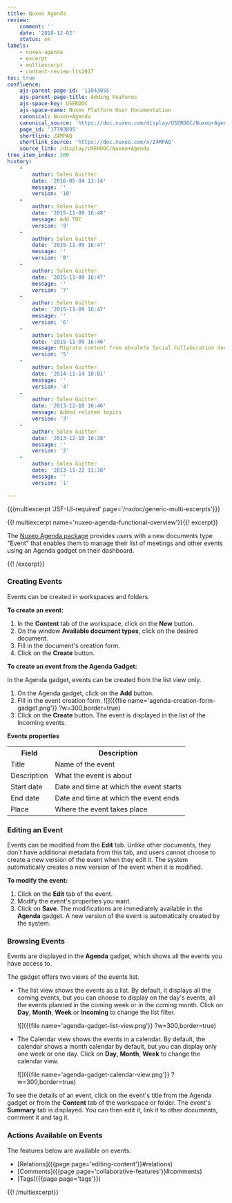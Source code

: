 ```yaml
---
title: Nuxeo Agenda
review:
    comment: ''
    date: '2018-12-02'
    status: ok
labels:
    - nuxeo-agenda
    - excerpt
    - multiexcerpt
    - content-review-lts2017
toc: true
confluence:
    ajs-parent-page-id: '11043055'
    ajs-parent-page-title: Adding Features
    ajs-space-key: USERDOC
    ajs-space-name: Nuxeo Platform User Documentation
    canonical: Nuxeo+Agenda
    canonical_source: 'https://doc.nuxeo.com/display/USERDOC/Nuxeo+Agenda'
    page_id: '17793895'
    shortlink: Z4MPAQ
    shortlink_source: 'https://doc.nuxeo.com/x/Z4MPAQ'
    source_link: /display/USERDOC/Nuxeo+Agenda
tree_item_index: 300
history:
    -
        author: Solen Guitter
        date: '2016-05-04 13:14'
        message: ''
        version: '10'
    -
        author: Solen Guitter
        date: '2015-11-09 16:48'
        message: Add TOC
        version: '9'
    -
        author: Solen Guitter
        date: '2015-11-09 16:47'
        message: ''
        version: '8'
    -
        author: Solen Guitter
        date: '2015-11-09 16:47'
        message: ''
        version: '7'
    -
        author: Solen Guitter
        date: '2015-11-09 16:47'
        message: ''
        version: '6'
    -
        author: Solen Guitter
        date: '2015-11-09 16:46'
        message: Migrate content from obsolete Social Collaboration doc
        version: '5'
    -
        author: Solen Guitter
        date: '2014-11-14 18:01'
        message: ''
        version: '4'
    -
        author: Solen Guitter
        date: '2013-12-10 16:46'
        message: Added related topics
        version: '3'
    -
        author: Solen Guitter
        date: '2013-12-10 16:38'
        message: ''
        version: '2'
    -
        author: Solen Guitter
        date: '2013-11-22 11:38'
        message: ''
        version: '1'

---
```

{{{multiexcerpt 'JSF-UI-required' page='/nxdoc/generic-multi-excerpts'}}}

{{! multiexcerpt name='nuxeo-agenda-functional-overview'}}{{! excerpt}}

The [Nuxeo Agenda package](https://connect.nuxeo.com/nuxeo/site/marketplace/package/nuxeo-agenda) provides users with a new documents type "Event" that enables them to manage their list of meetings and other events using an Agenda gadget on their dashboard.

{{! /excerpt}}

### Creating Events

Events can be created in workspaces and folders.

**To create an event:**

1.  In the **Content** tab of the workspace, click on the **New** button.
2.  On the window **Available document types**, click on the desired document.
3.  Fill in the document's creation form.
4.  Click on the **Create** button.

**To create an event from the Agenda Gadget:**

In the Agenda gadget, events can be created from the list view only.

1.  On the Agenda gadget, click on the **Add** button.
2.  Fill in the event creation form.
    ![]({{file name='agenda-creation-form-gadget.png'}} ?w=300,border=true)
3.  Click on the **Create** button.
        The event is displayed in the list of the Incoming events.

**Events properties**

<div class="table-scroll">
<table class="hover">
<tbody>
<tr>
<th colspan="1">Field</th>
<th colspan="1">Description</th>
</tr>
<tr>
<td colspan="1">Title</td>
<td colspan="1">Name of the event</td>
</tr>
<tr>
<td colspan="1">Description</td>
<td colspan="1">What the event is about</td>
</tr>
<tr>
<td colspan="1">Start date</td>
<td colspan="1">Date and time at which the event starts</td>
</tr>
<tr>
<td colspan="1">End date</td>
<td colspan="1">Date and time at which the event ends</td>
</tr>
<tr>
<td colspan="1">Place</td>
<td colspan="1">Where the event takes place</td>
</tr>
</tbody>
</table>
</div>

### Editing an Event

Events can be modified from the **Edit** tab. Unlike other documents, they don't have additional metadata from this tab, and users cannot choose to create a new version of the event when they edit it. The system automatically creates a new version of the event when it is modified.

**To modify the event:**

1.  Click on the **Edit** tab of the event.
2.  Modify the event's properties you want.
3.  Click on **Save**.
        The modifications are immediately available in the **Agenda** gadget. A new version of the event is automatically created by the system.

### Browsing Events

Events are displayed in the **Agenda** gadget, which shows all the events you have access to.

The gadget offers two views of the events list.

*   The list view shows the events as a list. By default, it displays all the coming events, but you can choose to display on the day's events, all the events planned in the coming week or in the coming month. Click on **Day**, **Month**, **Week** or **Incoming** to change the list filter.

    ![]({{file name='agenda-gadget-list-view.png'}} ?w=300,border=true)
*   The Calendar view shows the events in a calendar. By default, the calendar shows a month calendar by default, but you can display only one week or one day. Click on **Day**, **Month**, **Week** to change the calendar view.

    ![]({{file name='agenda-gadget-calendar-view.png'}} ?w=300,border=true)

To see the details of an event, click on the event's title from the Agenda gadget or from the **Content** tab of the workspace or folder. The event's **Summary** tab is displayed. You can then edit it, link it to other documents, comment it and tag it.

### Actions Available on Events

The features below are available on events:

*   [Relations]({{page page='editing-content'}}#relations)
*   [Comments]({{page page='collaborative-features'}}#comments)
*   [Tags]({{page page='tags'}})

{{! /multiexcerpt}}
